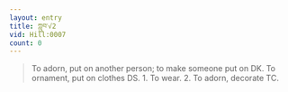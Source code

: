 ```yaml
---
layout: entry
title: ཀླུབ་√2
vid: Hill:0007
count: 0
---
```

> To adorn, put on another person; to make someone put on DK\. To ornament, put on clothes DS\. 1\. To wear\. 2\. To adorn, decorate TC\.



